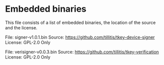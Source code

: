 # Embedded binaries

This file consists of a list of embedded binaries, the location of the
source and the license.

File: signer-v1.0.1.bin
Source: https://github.com/tillitis/tkey-device-signer
License: GPL-2.0 Only

File: verisigner-v0.0.3.bin
Source: https://github.com/tillitis/tkey-verification
License: GPL-2.0 Only

